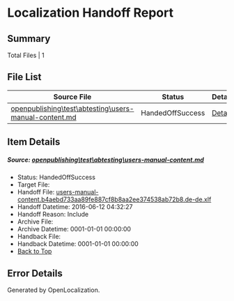 # <a name='report-top'></a> Localization Handoff Report

## Summary
 Total Files | 1

## File List
 Source File | Status | Details 
 ----------- | ------ | ------- 
 [openpublishing\test\abtesting\users-manual-content.md](https://github.com/Microsoft/openpublishing-test/blob/ad6a6d0f9dc96ad696e90d979218ddb8e3948701/openpublishing/test/abtesting/users-manual-content.md) | HandedOffSuccess | [Details](#2cdb5c92caebd59d5007332ac7aa16f1b47214a933)

## Item Details
##### <a name='2cdb5c92caebd59d5007332ac7aa16f1b47214a933'></a> Source: [openpublishing\test\abtesting\users-manual-content.md](https://github.com/Microsoft/openpublishing-test/blob/ad6a6d0f9dc96ad696e90d979218ddb8e3948701/openpublishing/test/abtesting/users-manual-content.md)
* Status: HandedOffSuccess
* Target File: 
* Handoff File: [users-manual-content.b4aebd733aa89fe887cf8b8aa2ee374538ab72b8.de-de.xlf](https://github.com/openpublish/openpublishing-handoff-test/blob/5fb7bfe49babf328e1c828574dbff23478b7aea4/ol-handoff/openpublish/openpublishing-test.de-de/master/users-manual-content.b4aebd733aa89fe887cf8b8aa2ee374538ab72b8.de-de.xlf)
* Handoff Datetime: 2016-06-12 04:32:27
* Handoff Reason: Include
* Archive File: 
* Archive Datetime: 0001-01-01 00:00:00
* Handback File: 
* Handback Datetime: 0001-01-01 00:00:00
* [Back to Top](#report-top)


## Error Details

Generated by OpenLocalization.
